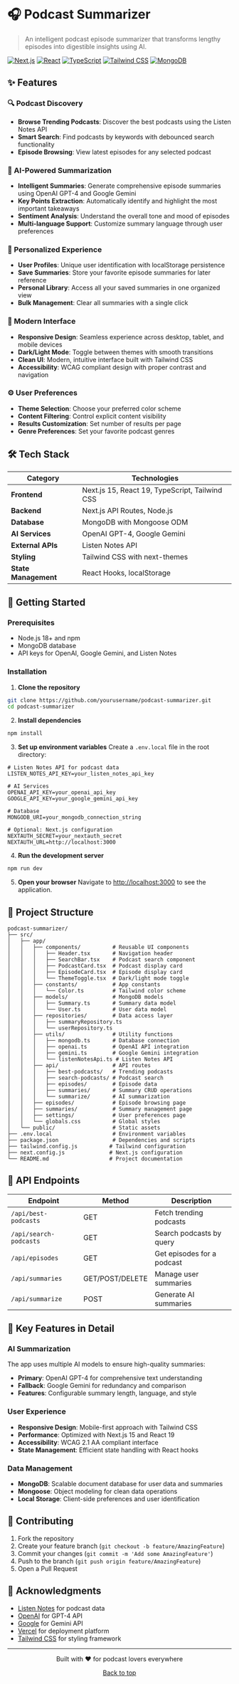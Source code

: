 # 🎧 Podcast Summarizer

> An intelligent podcast episode summarizer that transforms lengthy episodes into digestible insights using AI.

[![Next.js](https://img.shields.io/badge/Next.js-15-black?style=flat-square&logo=next.js)](https://nextjs.org/)
[![React](https://img.shields.io/badge/React-19-blue?style=flat-square&logo=react)](https://reactjs.org/)
[![TypeScript](https://img.shields.io/badge/TypeScript-5-blue?style=flat-square&logo=typescript)](https://www.typescriptlang.org/)
[![Tailwind CSS](https://img.shields.io/badge/Tailwind-3-38B2AC?style=flat-square&logo=tailwind-css)](https://tailwindcss.com/)
[![MongoDB](https://img.shields.io/badge/MongoDB-6-green?style=flat-square&logo=mongodb)](https://www.mongodb.com/)

## ✨ Features

### 🔍 Podcast Discovery

- **Browse Trending Podcasts**: Discover the best podcasts using the Listen Notes API
- **Smart Search**: Find podcasts by keywords with debounced search functionality
- **Episode Browsing**: View latest episodes for any selected podcast

### 🤖 AI-Powered Summarization

- **Intelligent Summaries**: Generate comprehensive episode summaries using OpenAI GPT-4 and Google Gemini
- **Key Points Extraction**: Automatically identify and highlight the most important takeaways
- **Sentiment Analysis**: Understand the overall tone and mood of episodes
- **Multi-language Support**: Customize summary language through user preferences

### 👤 Personalized Experience

- **User Profiles**: Unique user identification with localStorage persistence
- **Save Summaries**: Store your favorite episode summaries for later reference
- **Personal Library**: Access all your saved summaries in one organized view
- **Bulk Management**: Clear all summaries with a single click

### 🎨 Modern Interface

- **Responsive Design**: Seamless experience across desktop, tablet, and mobile devices
- **Dark/Light Mode**: Toggle between themes with smooth transitions
- **Clean UI**: Modern, intuitive interface built with Tailwind CSS
- **Accessibility**: WCAG compliant design with proper contrast and navigation

### ⚙️ User Preferences

- **Theme Selection**: Choose your preferred color scheme
- **Content Filtering**: Control explicit content visibility
- **Results Customization**: Set number of results per page
- **Genre Preferences**: Set your favorite podcast genres

## 🛠 Tech Stack

| Category             | Technologies                                   |
| -------------------- | ---------------------------------------------- |
| **Frontend**         | Next.js 15, React 19, TypeScript, Tailwind CSS |
| **Backend**          | Next.js API Routes, Node.js                    |
| **Database**         | MongoDB with Mongoose ODM                      |
| **AI Services**      | OpenAI GPT-4, Google Gemini                    |
| **External APIs**    | Listen Notes API                               |
| **Styling**          | Tailwind CSS with next-themes                  |
| **State Management** | React Hooks, localStorage                      |

## 🚀 Getting Started

### Prerequisites

- Node.js 18+ and npm
- MongoDB database
- API keys for OpenAI, Google Gemini, and Listen Notes

### Installation

1. **Clone the repository**

```bash
git clone https://github.com/yourusername/podcast-summarizer.git
cd podcast-summarizer
```

2. **Install dependencies**

```bash
npm install
```

3. **Set up environment variables**
   Create a `.env.local` file in the root directory:

```env
# Listen Notes API for podcast data
LISTEN_NOTES_API_KEY=your_listen_notes_api_key

# AI Services
OPENAI_API_KEY=your_openai_api_key
GOOGLE_API_KEY=your_google_gemini_api_key

# Database
MONGODB_URI=your_mongodb_connection_string

# Optional: Next.js configuration
NEXTAUTH_SECRET=your_nextauth_secret
NEXTAUTH_URL=http://localhost:3000
```

4. **Run the development server**

```bash
npm run dev
```

5. **Open your browser**
   Navigate to [http://localhost:3000](http://localhost:3000) to see the application.

## 📁 Project Structure

```
podcast-summarizer/
├── src/
│   ├── app/
│   │   ├── components/          # Reusable UI components
│   │   │   ├── Header.tsx       # Navigation header
│   │   │   ├── SearchBar.tsx    # Podcast search component
│   │   │   ├── PodcastCard.tsx  # Podcast display card
│   │   │   ├── EpisodeCard.tsx  # Episode display card
│   │   │   └── ThemeToggle.tsx  # Dark/light mode toggle
│   │   ├── constants/           # App constants
│   │   │   └── Color.ts         # Tailwind color scheme
│   │   ├── models/              # MongoDB models
│   │   │   ├── Summary.ts       # Summary data model
│   │   │   └── User.ts          # User data model
│   │   ├── repositories/        # Data access layer
│   │   │   ├── summaryRepository.ts
│   │   │   └── userRepository.ts
│   │   ├── utils/               # Utility functions
│   │   │   ├── mongodb.ts       # Database connection
│   │   │   ├── openai.ts        # OpenAI API integration
│   │   │   ├── gemini.ts        # Google Gemini integration
│   │   │   └── listenNotesApi.ts # Listen Notes API
│   │   ├── api/                 # API routes
│   │   │   ├── best-podcasts/   # Trending podcasts
│   │   │   ├── search-podcasts/ # Podcast search
│   │   │   ├── episodes/        # Episode data
│   │   │   ├── summaries/       # Summary CRUD operations
│   │   │   └── summarize/       # AI summarization
│   │   ├── episodes/            # Episode browsing page
│   │   ├── summaries/           # Summary management page
│   │   ├── settings/            # User preferences page
│   │   └── globals.css          # Global styles
│   └── public/                  # Static assets
├── .env.local                   # Environment variables
├── package.json                 # Dependencies and scripts
├── tailwind.config.js          # Tailwind configuration
├── next.config.js              # Next.js configuration
└── README.md                   # Project documentation
```

## 🔗 API Endpoints

| Endpoint               | Method          | Description                |
| ---------------------- | --------------- | -------------------------- |
| `/api/best-podcasts`   | GET             | Fetch trending podcasts    |
| `/api/search-podcasts` | GET             | Search podcasts by query   |
| `/api/episodes`        | GET             | Get episodes for a podcast |
| `/api/summaries`       | GET/POST/DELETE | Manage user summaries      |
| `/api/summarize`       | POST            | Generate AI summaries      |

## 🌟 Key Features in Detail

### AI Summarization

The app uses multiple AI models to ensure high-quality summaries:

- **Primary**: OpenAI GPT-4 for comprehensive text understanding
- **Fallback**: Google Gemini for redundancy and comparison
- **Features**: Configurable summary length, language, and style

### User Experience

- **Responsive Design**: Mobile-first approach with Tailwind CSS
- **Performance**: Optimized with Next.js 15 and React 19
- **Accessibility**: WCAG 2.1 AA compliant interface
- **State Management**: Efficient state handling with React hooks

### Data Management

- **MongoDB**: Scalable document database for user data and summaries
- **Mongoose**: Object modeling for clean data operations
- **Local Storage**: Client-side preferences and user identification

## 🤝 Contributing

1. Fork the repository
2. Create your feature branch (`git checkout -b feature/AmazingFeature`)
3. Commit your changes (`git commit -m 'Add some AmazingFeature'`)
4. Push to the branch (`git push origin feature/AmazingFeature`)
5. Open a Pull Request

## 🙏 Acknowledgments

- [Listen Notes](https://www.listennotes.com/) for podcast data
- [OpenAI](https://openai.com/) for GPT-4 API
- [Google](https://ai.google.dev/) for Gemini API
- [Vercel](https://vercel.com/) for deployment platform
- [Tailwind CSS](https://tailwindcss.com/) for styling framework

---

<div align="center">
  <p>Built with ❤️ for podcast lovers everywhere</p>
  <p>
    <a href="#-podcast-summarizer">Back to top</a>
  </p>
</div>
